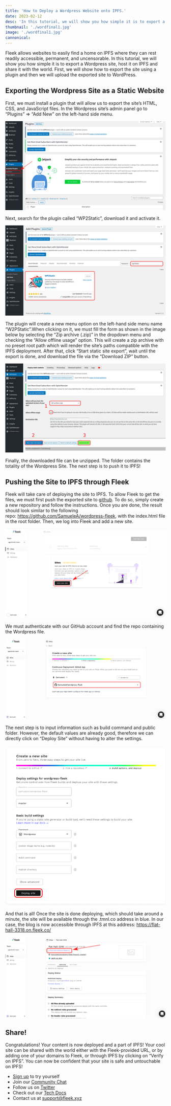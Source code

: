 ```yaml
---
title: 'How to Deploy a Wordpress Website onto IPFS.'
date: 2023-02-12
desc: 'In this tutorial, we will show you how simple it is to export a Wordpress site, host it on IPFS and share it with the world.'
thumbnail: './wordfinal1.jpg'
image: './wordfinal1.jpg'
cannonical:
---
```


Fleek allows websites to easily find a home on IPFS where they can rest readily accessible, permanent, and uncensorable. In this tutorial, we will show you how simple it is to export a Wordpress site, host it on IPFS and share it with the world. First, we will show how to export the site using a plugin and then we will upload the exported site to WordPress.

## **Exporting the Wordpress Site as a Static Website**

First, we must install a plugin that will allow us to export the site’s HTML, CSS, and JavaScript files. In the Wordpress site’s admin panel go to “Plugins” => “Add New” on the left-hand side menu.

![](./word2.png)

Next, search for the plugin called “WP2Static”, download it and activate it.

![](./word3.png)

The plugin will create a new menu option on the left-hand side menu name “W2PStatic”.When clicking on it, we must fill the form as shown in the image below by selecting the “Zip archive (.zip)” in the dropdown menu and checking the “Allow offline usage” option. This will create a zip archive with no preset root path which will render the site’s paths compatible with the IPFS deployment. After that, click “Start static site export”, wait until the export is done, and download the file via the “Download ZIP” button.

![](./word4.png)

Finally, the downloaded file can be unzipped. The folder contains the totality of the Wordpress Site. The next step is to push it to IPFS!

## **Pushing the Site to IPFS through Fleek**

Fleek will take care of deploying the site to IPFS. To allow Fleek to get the files, we must first push the exported site to [github](https://github.com/). To do so, simply create a new repository and follow the instructions. Once you are done, the result should look similar to the following repo: https://github.com/SamueleA/wordpress-fleek, with the index.html file in the root folder. Then, we log into Fleek and add a new site.

![](./word5.png)

We must authenticate with our GitHub account and find the repo containing the Wordpress file.

![](./word6.png)

The next step is to input information such as build command and public folder. However, the default values are already good, therefore we can directly click on “Deploy Site” without having to alter the settings.

![](./word7.png)

And that is all! Once the site is done deploying, which should take around a minute, the site will be available through the .tmnl.co address in blue. In our case, the blog is now accessible through IPFS at this address: https://flat-hall-3318.on.fleek.co/

![](./word8.png)

## **Share!**

Congratulations! Your content is now deployed and a part of IPFS! Your cool site can be shared with the world either with the Fleek-provided URL, or by adding one of your domains to Fleek, or through IPFS by clicking on “Verify on IPFS”. You can now be confident that your site is safe and untouchable on IPFS!

- [Sign up](https://app.fleek.xyz/) to try yourself
- Join our [Community Chat](https://discord.com/invite/fleek)
- Follow us on [Twitter](https://twitter.com/Fleekxyz)
- Check out our [Tech Docs](https://docs.fleek.xyz/)
- Contact us at support@fleek.xyz
